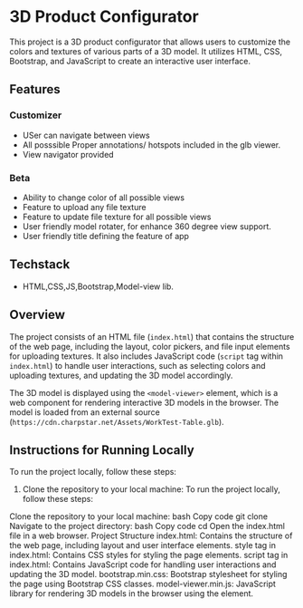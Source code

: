 # 3D Product Configurator

This project is a 3D product configurator that allows users to customize the colors and textures of various parts of a 3D model. It utilizes HTML, CSS, Bootstrap, and JavaScript to create an interactive user interface.


## Features

### Customizer
- USer can navigate between views
- All posssible Proper annotations/ hotspots included in the glb viewer.
- View navigator provided 

### Beta
- Ability to change color of all possible views
- Feature to upload any file texture
- Feature to update file texture for all possible views
- User friendly model rotater, for enhance 360 degree view support.
- User friendly title defining the feature of app

## Techstack
 - HTML,CSS,JS,Bootstrap,Model-view lib.

## Overview

The project consists of an HTML file (`index.html`) that contains the structure of the web page, including the layout, color pickers, and file input elements for uploading textures. It also includes JavaScript code (`script` tag within `index.html`) to handle user interactions, such as selecting colors and uploading textures, and updating the 3D model accordingly.

The 3D model is displayed using the `<model-viewer>` element, which is a web component for rendering interactive 3D models in the browser. The model is loaded from an external source (`https://cdn.charpstar.net/Assets/WorkTest-Table.glb`).

## Instructions for Running Locally

To run the project locally, follow these steps:

1. Clone the repository to your local machine:
To run the project locally, follow these steps:

Clone the repository to your local machine:
bash
Copy code
git clone [<repository-url>](https://github.com/mrniamster/Charpstar.git)
Navigate to the project directory:
bash
Copy code
cd <project-directory>
Open the index.html file in a web browser.
Project Structure
index.html: Contains the structure of the web page, including layout and user interface elements.
style tag in index.html: Contains CSS styles for styling the page elements.
script tag in index.html: Contains JavaScript code for handling user interactions and updating the 3D model.
bootstrap.min.css: Bootstrap stylesheet for styling the page using Bootstrap CSS classes.
model-viewer.min.js: JavaScript library for rendering 3D models in the browser using the <model-viewer> element.
